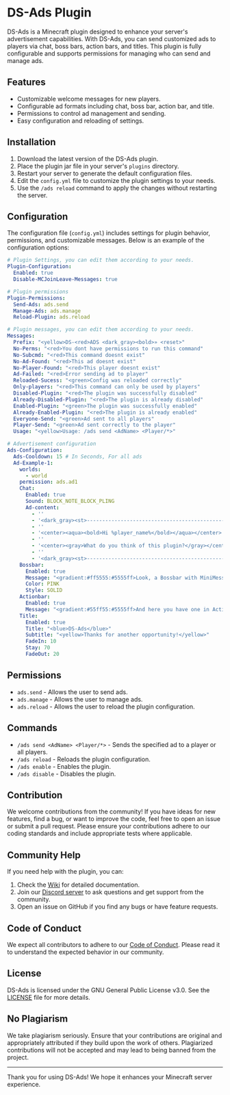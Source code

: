 # DS-Ads Plugin

DS-Ads is a Minecraft plugin designed to enhance your server's advertisement capabilities. With DS-Ads, you can send customized ads to players via chat, boss bars, action bars, and titles. This plugin is fully configurable and supports permissions for managing who can send and manage ads.

## Features

- Customizable welcome messages for new players.
- Configurable ad formats including chat, boss bar, action bar, and title.
- Permissions to control ad management and sending.
- Easy configuration and reloading of settings.

## Installation

1. Download the latest version of the DS-Ads plugin.
2. Place the plugin jar file in your server's `plugins` directory.
3. Restart your server to generate the default configuration files.
4. Edit the `config.yml` file to customize the plugin settings to your needs.
5. Use the `/ads reload` command to apply the changes without restarting the server.

## Configuration

The configuration file (`config.yml`) includes settings for plugin behavior, permissions, and customizable messages. Below is an example of the configuration options:

```yaml
# Plugin Settings, you can edit them according to your needs.
Plugin-Configuration:
  Enabled: true
  Disable-MCJoinLeave-Messages: true

# Plugin permissions
Plugin-Permissions:
  Send-Ads: ads.send
  Manage-Ads: ads.manage
  Reload-Plugin: ads.reload

# Plugin messages, you can edit them according to your needs.
Messages:
  Prefix: "<yellow>DS-<red>ADS <dark_gray><bold>» <reset>"
  No-Perms: "<red>You dont have permissions to run this command"
  No-Subcmd: "<red>This command doesnt exist"
  No-Ad-Found: "<red>This ad doesnt exist"
  No-Player-Found: "<red>This player doesnt exist"
  Ad-Failed: "<red>Error sending ad to player"
  Reloaded-Sucess: "<green>Config was reloaded correctly"
  Only-players: "<red>This command can only be used by players"
  Disabled-Plugin: "<red>The plugin was successfully disabled"
  Already-Disabled-Plugin: "<red>The plugin is already disabled"
  Enabled-Plugin: "<green>The plugin was successfully enabled"
  Already-Enabled-Plugin: "<red>The plugin is already enabled"
  Everyone-Send: "<green>Ad sent to all players"
  Player-Send: "<green>Ad sent correctly to the player"
  Usage: "<yellow>Usage: /ads send <AdName> <Player/*>"

# Advertisement configuration
Ads-Configuration:
  Ads-Cooldown: 15 # In Seconds, For all ads
  Ad-Example-1:
    worlds:
      - world
    permission: ads.ad1
    Chat:
      Enabled: true
      Sound: BLOCK_NOTE_BLOCK_PLING
      Ad-content:
        - ''
        - '<dark_gray><st>-----------------------------------------------------'
        - ''
        - '<center><aqua><bold>Hi %player_name%</bold></aqua></center>'
        - ''
        - '<center><gray>What do you think of this plugin?</gray></center>'
        - ''
        - '<dark_gray><st>-----------------------------------------------------'
    Bossbar:
      Enabled: true
      Message: "<gradient:#ff5555:#5555ff>Look, a Bossbar with MiniMessage</gradient>"
      Color: PINK
      Style: SOLID
    Actionbar:
      Enabled: true
      Message: "<gradient:#55ff55:#5555ff>And here you have one in ActionBar</gradient>"
    Title:
      Enabled: true
      Title: "<blue>DS-Ads</blue>"
      Subtitle: "<yellow>Thanks for another opportunity!</yellow>"
      FadeIn: 10
      Stay: 70
      FadeOut: 20
```

## Permissions

- `ads.send` - Allows the user to send ads.
- `ads.manage` - Allows the user to manage ads.
- `ads.reload` - Allows the user to reload the plugin configuration.

## Commands

- `/ads send <AdName> <Player/*>` - Sends the specified ad to a player or all players.
- `/ads reload` - Reloads the plugin configuration.
- `/ads enable` - Enables the plugin.
- `/ads disable` - Disables the plugin.

## Contribution

We welcome contributions from the community! If you have ideas for new features, find a bug, or want to improve the code, feel free to open an issue or submit a pull request. Please ensure your contributions adhere to our coding standards and include appropriate tests where applicable.

## Community Help

If you need help with the plugin, you can:

1. Check the [Wiki](https://wiki.dragonstudio.site) for detailed documentation.
2. Join our [Discord server](https://discord.dragonstudio.site) to ask questions and get support from the community.
3. Open an issue on GitHub if you find any bugs or have feature requests.

## Code of Conduct

We expect all contributors to adhere to our [Code of Conduct](CODE_OF_CONDUCT.md). Please read it to understand the expected behavior in our community.

## License

DS-Ads is licensed under the GNU General Public License v3.0. See the [LICENSE](LICENSE) file for more details.

## No Plagiarism

We take plagiarism seriously. Ensure that your contributions are original and appropriately attributed if they build upon the work of others. Plagiarized contributions will not be accepted and may lead to being banned from the project.

---

Thank you for using DS-Ads! We hope it enhances your Minecraft server experience.
